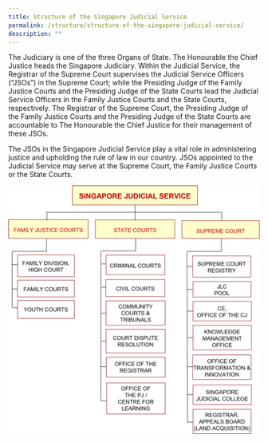 ```yaml
---
title: Structure of the Singapore Judicial Service
permalink: /structure/structure-of-the-singapore-judicial-service/
description: ""
---
```

The Judiciary is one of the three Organs of State. The Honourable the Chief Justice heads the Singapore Judiciary. Within the Judicial Service, the Registrar of the Supreme Court supervises the Judicial Service Officers (“JSOs”) in the Supreme Court; while the Presiding Judge of the Family Justice Courts and the Presiding Judge of the State Courts lead the Judicial Service Officers in the Family Justice Courts and the State Courts, respectively. The Registrar of the Supreme Court, the Presiding Judge of the Family Justice Courts and the Presiding Judge of the State Courts are accountable to The Honourable the Chief Justice for their management of these JSOs.

The JSOs in the Singapore Judicial Service play a vital role in administering justice and upholding the rule of law in our country. JSOs appointed to the Judicial Service may serve at the Supreme Court, the Family Justice Courts or the State Courts.

<img src="/images/Org%20Chart/JS%20Org%20Chart_Sep22.png"
		 style="width:800px;
            height:500px;" />